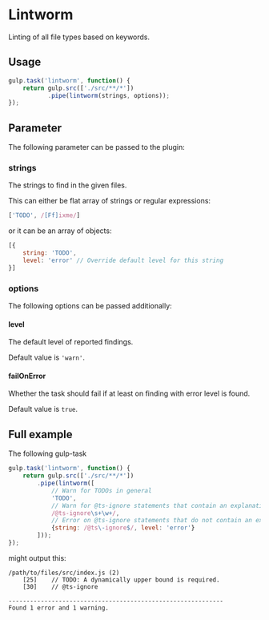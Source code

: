 # Lintworm

Linting of all file types based on keywords.

## Usage
```javascript
gulp.task('lintworm', function() {
    return gulp.src(['./src/**/*'])
           .pipe(lintworm(strings, options));
});
```

## Parameter
The following parameter can be passed to the plugin:

### strings
The strings to find in the given files.

This can either be flat array of strings or regular expressions:
```javascript
['TODO', /[Ff]ixme/]
```

or it can be an array of objects:
```javascript
[{
    string: 'TODO',
    level: 'error' // Override default level for this string
}]
```

### options
The following options can be passed additionally:

#### level
The default level of reported findings.

Default value is `'warn'`.

#### failOnError
Whether the task should fail if at least on finding with error level is found.

Default value is `true`.

## Full example
The following gulp-task
```javascript
gulp.task('lintworm', function() {
    return gulp.src(['./src/**/*'])
        .pipe(lintworm([
            // Warn for TODOs in general
            'TODO',
            // Warn for @ts-ignore statements that contain an explanation
            /@ts-ignore\s+\w+/,
            // Error on @ts-ignore statements that do not contain an explanation
            {string: /@ts\-ignore$/, level: 'error'}
        ]));
});
```
might output this:
```
/path/to/files/src/index.js (2)
	[25]	// TODO: A dynamically upper bound is required.
	[30]	// @ts-ignore

------------------------------------------------------------
Found 1 error and 1 warning.
```
